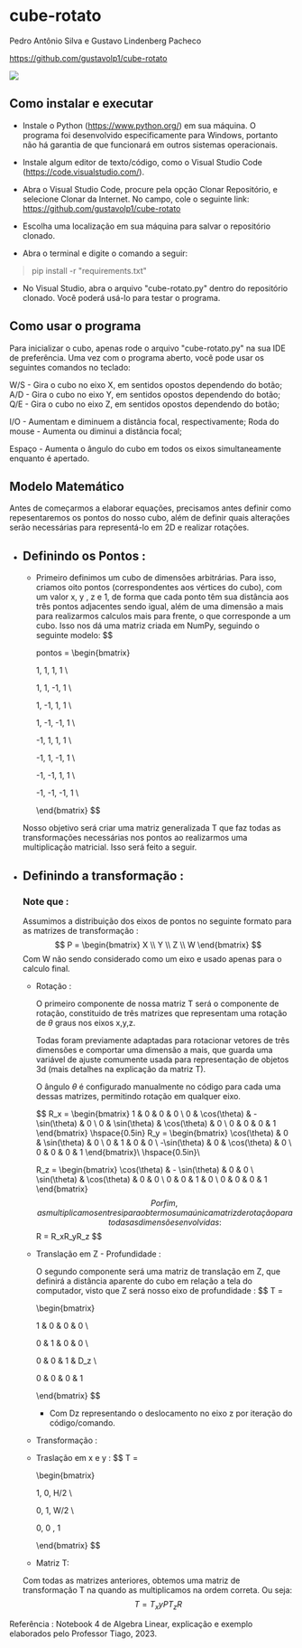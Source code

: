 # cube-rotato

Pedro Antônio Silva e Gustavo Lindenberg Pacheco

https://github.com/gustavolp1/cube-rotato

![](/rotation_demo.gif)

## Como instalar e executar

- Instale o Python (https://www.python.org/) em sua máquina. O programa foi desenvolvido especificamente para Windows, portanto não há garantia de que funcionará em outros sistemas operacionais.

- Instale algum editor de texto/código, como o Visual Studio Code (https://code.visualstudio.com/).

- Abra o Visual Studio Code, procure pela opção Clonar Repositório, e selecione Clonar da Internet. No campo, cole o seguinte link: https://github.com/gustavolp1/cube-rotato

- Escolha uma localização em sua máquina para salvar o repositório clonado.

- Abra o terminal e digite o comando a seguir:

> pip install -r "requirements.txt"

- No Visual Studio, abra o arquivo "cube-rotato.py" dentro do repositório clonado. Você poderá usá-lo para testar o programa.

## Como usar o programa

Para inicializar o cubo, apenas rode o arquivo "cube-rotato.py" na sua IDE de preferência. Uma vez com o programa aberto, você pode usar os seguintes comandos no teclado:

W/S - Gira o cubo no eixo X, em sentidos opostos dependendo do botão;
A/D - Gira o cubo no eixo Y, em sentidos opostos dependendo do botão;
Q/E - Gira o cubo no eixo Z, em sentidos opostos dependendo do botão;

I/O - Aumentam e diminuem a distância focal, respectivamente;
Roda do mouse - Aumenta ou diminui a distância focal;

Espaço - Aumenta o ângulo do cubo em todos os eixos simultaneamente enquanto é apertado.

## Modelo Matemático

Antes de começarmos a elaborar equações, precisamos antes definir como repesentaremos os pontos do nosso cubo, além de definir quais alterações serão necessárias para representá-lo em 2D e realizar rotações.

- ## Definindo os Pontos :
    - Primeiro definimos um cubo de dimensões arbitrárias. Para isso, criamos oito pontos (correspondentes aos vértices do cubo), com um valor x, y , z e 1, de forma que cada ponto têm sua distância aos três pontos adjacentes sendo igual, além de uma dimensão a mais para realizarmos calculos mais para frente, o que corresponde a um cubo.
    Isso nos dá uma matriz criada em NumPy, seguindo o seguinte modelo:
        $$
                
        pontos =
        \begin{bmatrix}

        1, 1, 1, 1  \\

        1, 1, -1, 1 \\

        1, -1, 1, 1 \\

        1, -1, -1, 1 \\

        -1, 1, 1, 1 \\

        -1, 1, -1, 1 \\

        -1, -1, 1, 1 \\

        -1, -1, -1, 1 \\

        \end{bmatrix}
        $$

    Nosso objetivo será criar uma matriz generalizada T que faz todas as transformações necessárias nos pontos ao realizarmos uma multiplicação matricial. Isso será feito a seguir.


- ## Definindo a transformação :
    ### Note que :
    Assumimos a distribuição dos eixos de pontos no seguinte formato para as matrizes de transformação :
    $$
        P = \begin{bmatrix}
        X \\
        Y \\
        Z \\
        W
        \end{bmatrix}
    $$
    Com W não sendo considerado como um eixo e usado apenas para o calculo final.
    
    - Rotação :

        O primeiro componente de nossa matriz T será o componente de rotação, constituido de três matrizes que representam uma rotação de $\theta$ graus nos eixos x,y,z.

        Todas foram previamente adaptadas para rotacionar vetores de três dimensões e comportar uma dimensão a mais, que guarda uma variável de ajuste comumente usada para representação de objetos 3d (mais detalhes na explicação da matriz T).

        O ângulo $\theta$ é configurado manualmente no código para cada uma dessas matrizes, permitindo rotação em qualquer eixo.

        $$
        R_x = \begin{bmatrix}
        1 & 0 & 0 & 0 \\
        0 & \cos(\theta) & -\sin(\theta) & 0 \\
        0 & \sin(\theta) & \cos(\theta) & 0 \\
        0 & 0 & 0 & 1
        \end{bmatrix}
        \hspace{0.5in}
        R_y = \begin{bmatrix}
        \cos(\theta) & 0 & \sin(\theta) & 0 \\
        0 & 1 & 0 & 0 \\
        -\sin(\theta) & 0 & \cos(\theta) & 0 \\
        0 & 0 & 0 & 1
        \end{bmatrix}\\
        \hspace{0.5in}\\

        R_z = \begin{bmatrix}
        \cos(\theta) & - \sin(\theta) & 0 & 0 \\
        \sin(\theta) & \cos(\theta) & 0 & 0 \\
        0 & 0 & 1 & 0 \\
        0 & 0 & 0 & 1
        \end{bmatrix}
        $$
        Por fim, as multiplicamos entre si para obtermos uma única matriz de rotação para todas as dimensões envolvidas :
        $$
        R = R_xR_yR_z
        $$

    - Translação em Z - Profundidade :

        O segundo componente será uma matriz de translação em Z, que definirá a distância aparente do cubo em relação a tela do computador, visto que Z será nosso eixo de profundidade :
        $$
        T =

        \begin{bmatrix}

        1 & 0 & 0 & 0 \\

        0 & 1 & 0 & 0 \\

        0 & 0 & 1 & D_z \\

        0 & 0 & 0 & 1

        \end{bmatrix}
        $$
        - Com Dz representando o deslocamento no eixo z por iteração do código/comando.

    - Transformação :
    - Traslação em x e y :
        $$
        T =

        \begin{bmatrix}

        1, 0, H/2 \\

        0, 1, W/2 \\

        0, 0 , 1

        \end{bmatrix}
        $$
    - Matriz T:

    Com todas as matrizes anteriores, obtemos uma matriz de transformação T na quando as multiplicamos na ordem correta. Ou seja:
    $$
    T = T_xyPT_zR
    $$


Referência : Notebook 4 de Algebra Linear, explicação e exemplo elaborados pelo Professor Tiago, 2023.